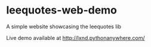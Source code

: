 # leequotes-web-demo

A simple website showcasing the leequotes lib

Live demo available at http://lxnd.pythonanywhere.com/

